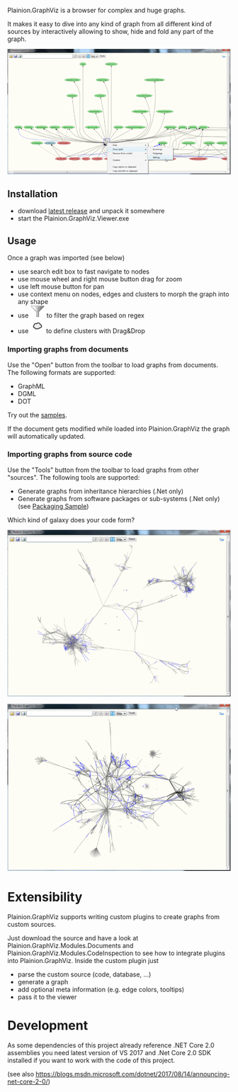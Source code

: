 
Plainion.GraphViz is a browser for complex and huge graphs. 

It makes it easy to dive into any kind of graph from all different kind of sources by interactively 
allowing to show, hide and fold any part of the graph.

![](doc/Screenshots/Overview.png)

## Installation

- download [latest release](https://github.com/plainionist/Plainion.GraphViz/releases) and unpack it somewhere
- start the Plainion.GraphViz.Viewer.exe

## Usage

Once a graph was imported (see below)

- use search edit box to fast navigate to nodes 
- use mouse wheel and right mouse button drag for zoom 
- use left mouse button for pan 
- use context menu on nodes, edges and clusters to morph the graph into any shape 
- use ![](doc/Screenshots/Filter.png) to filter the graph based on regex
- use ![](doc/Screenshots/Clusters.png) to define clusters with Drag&Drop

### Importing graphs from documents

Use the "Open" button from the toolbar to load graphs from documents. 
The following formats are supported:

- GraphML
- DGML
- DOT

Try out the [samples](doc/Viewer.Samples/).

If the document gets modified while loaded into Plainion.GraphViz the graph will automatically updated.

### Importing graphs from source code

Use the "Tools" button from the toolbar to load graphs from other "sources".
The following tools are supported:

- Generate graphs from inheritance hierarchies (.Net only)
- Generate graphs from software packages or sub-systems (.Net only)
  (see [Packaging Sample](doc/Viewer.Samples/Packaging.xaml))

Which kind of galaxy does your code form?

![](doc/Screenshots/Galaxy.1.png)

![](doc/Screenshots/Galaxy.2.png)

# Extensibility

Plainion.GraphViz supports writing custom plugins to create graphs from custom sources.

Just download the source and have a look at Plainion.GraphViz.Modules.Documents and Plainion.GraphViz.Modules.CodeInspection
to see how to integrate plugins into Plainion.GraphViz. Inside the custom plugin just

- parse the custom source (code, database, ...)
- generate a graph
- add optional meta information (e.g. edge colors, tooltips)
- pass it to the viewer

# Development

As some dependencies of this project already reference .NET Core 2.0 assemblies you need latest version of VS 2017 and .Net Core 2.0 SDK installed 
if you want to work with the code of this project.

(see also https://blogs.msdn.microsoft.com/dotnet/2017/08/14/announcing-net-core-2-0/)

